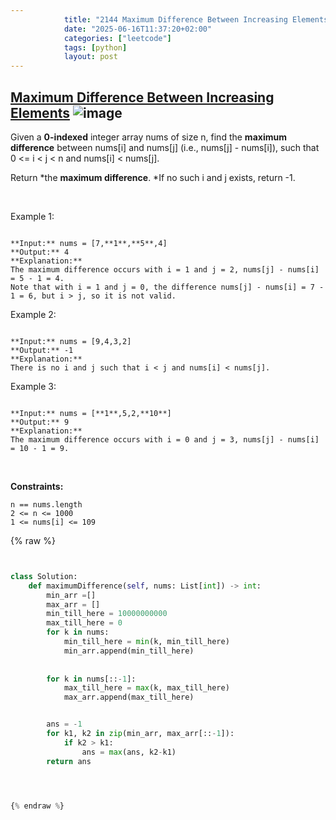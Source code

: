 ```yaml
---
            title: "2144 Maximum Difference Between Increasing Elements"
            date: "2025-06-16T11:37:20+02:00"
            categories: ["leetcode"]
            tags: [python]
            layout: post
---
```

            
## [Maximum Difference Between Increasing Elements](https://leetcode.com/problems/maximum-difference-between-increasing-elements) ![image](https://img.shields.io/badge/Difficulty-Easy-brightgreen)

Given a **0-indexed** integer array nums of size n, find the **maximum difference** between nums[i] and nums[j] (i.e., nums[j] - nums[i]), such that 0 <= i < j < n and nums[i] < nums[j].

Return *the **maximum difference**. *If no such i and j exists, return -1.

 

Example 1:

```

**Input:** nums = [7,**1**,**5**,4]
**Output:** 4
**Explanation:**
The maximum difference occurs with i = 1 and j = 2, nums[j] - nums[i] = 5 - 1 = 4.
Note that with i = 1 and j = 0, the difference nums[j] - nums[i] = 7 - 1 = 6, but i > j, so it is not valid.

```

Example 2:

```

**Input:** nums = [9,4,3,2]
**Output:** -1
**Explanation:**
There is no i and j such that i < j and nums[i] < nums[j].

```

Example 3:

```

**Input:** nums = [**1**,5,2,**10**]
**Output:** 9
**Explanation:**
The maximum difference occurs with i = 0 and j = 3, nums[j] - nums[i] = 10 - 1 = 9.

```

 

**Constraints:**

	n == nums.length
	2 <= n <= 1000
	1 <= nums[i] <= 109

{% raw %}


````python


class Solution:
    def maximumDifference(self, nums: List[int]) -> int:
        min_arr =[]
        max_arr = []
        min_till_here = 10000000000
        max_till_here = 0
        for k in nums:
            min_till_here = min(k, min_till_here)
            min_arr.append(min_till_here)
            
        
        for k in nums[::-1]:
            max_till_here = max(k, max_till_here)
            max_arr.append(max_till_here)


        ans = -1
        for k1, k2 in zip(min_arr, max_arr[::-1]):
            if k2 > k1:
                ans = max(ans, k2-k1)
        return ans




{% endraw %}
